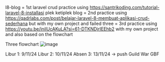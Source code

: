 l8-blog = 1st laravel crud practice using https://santrikoding.com/tutorial-laravel-8-installasi plek ketiplek
blog = 2nd practice using https://qadrlabs.com/post/belajar-laravel-8-membuat-aplikasi-crud-sederhana but with my own project and failed
three = 3rd practice using https://youtu.be/iniIUcAKuLA?si=61-DTKNDjrIEEhb2 with my own project and also based on the flowchart

Three flowchart
![image](https://github.com/user-attachments/assets/9386ddac-1570-43cb-a394-0d0671a604a3)

Libur 1: 9/11/24
Libur 2: 10/11/24
Absen 3: 13/11/24 -> push Guild War GBF
